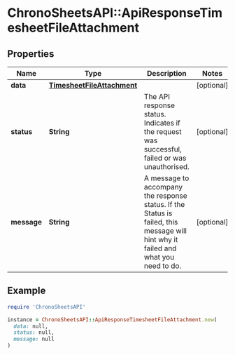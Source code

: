 # ChronoSheetsAPI::ApiResponseTimesheetFileAttachment

## Properties

| Name | Type | Description | Notes |
| ---- | ---- | ----------- | ----- |
| **data** | [**TimesheetFileAttachment**](TimesheetFileAttachment.md) |  | [optional] |
| **status** | **String** | The API response status. Indicates if the request was successful, failed or was unauthorised. | [optional] |
| **message** | **String** | A message to accompany the response status.  If the Status is failed, this message will hint why it failed and what you need to do. | [optional] |

## Example

```ruby
require 'ChronoSheetsAPI'

instance = ChronoSheetsAPI::ApiResponseTimesheetFileAttachment.new(
  data: null,
  status: null,
  message: null
)
```


